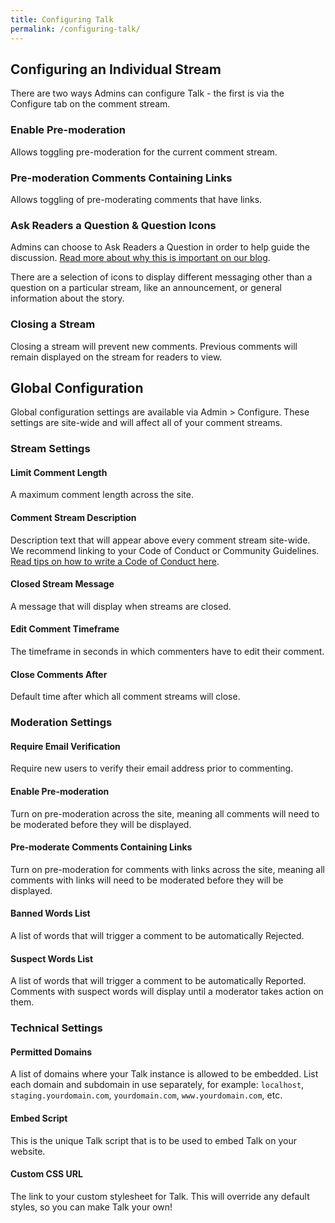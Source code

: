 ```yaml
---
title: Configuring Talk
permalink: /configuring-talk/
---
```


## Configuring an Individual Stream

There are two ways Admins can configure Talk - the first is via the Configure
tab on the comment stream.

### Enable Pre-moderation

Allows toggling pre-moderation for the current comment stream.

### Pre-moderation Comments Containing Links

Allows toggling of pre-moderating comments that have links.

### Ask Readers a Question & Question Icons

Admins can choose to Ask Readers a Question in order to help guide the
discussion. [Read more about why this is important on our blog](https://coralproject.net/blog/the-empty-box/).

There are a selection of icons to display different messaging other than a
question on a particular stream, like an announcement, or general information
about the story.

### Closing a Stream

Closing a stream will prevent new comments. Previous comments will remain
displayed on the stream for readers to view.


## Global Configuration

Global configuration settings are available via Admin > Configure. These
settings are site-wide and will affect all of your comment streams.

### Stream Settings

#### Limit Comment Length

A maximum comment length across the site.

#### Comment Stream Description

Description text that will appear above every comment stream site-wide. We
recommend linking to your Code of Conduct or Community Guidelines. [Read tips on how to write a Code of Conduct here](https://guides.coralproject.net/create-a-code-of-conduct/).

#### Closed Stream Message

A message that will display when streams are closed.

#### Edit Comment Timeframe

The timeframe in seconds in which commenters have to edit their comment.

#### Close Comments After

Default time after which all comment streams will close.

### Moderation Settings

#### Require Email Verification

Require new users to verify their email address prior to commenting.

#### Enable Pre-moderation

Turn on pre-moderation across the site, meaning all comments will need to be
moderated before they will be displayed.

#### Pre-moderate Comments Containing Links

Turn on pre-moderation for comments with links across the site, meaning all
comments with links will need to be moderated before they will be displayed.

#### Banned Words List

A list of words that will trigger a comment to be automatically Rejected.

#### Suspect Words List

A list of words that will trigger a comment to be automatically Reported.
Comments with suspect words will display until a moderator takes action on them.

### Technical Settings

#### Permitted Domains

A list of domains where your Talk instance is allowed to be embedded. List each domain and subdomain in use
separately, for example: `localhost`, `staging.yourdomain.com`, `yourdomain.com`, `www.yourdomain.com`, etc.


#### Embed Script

This is the unique Talk script that is to be used to embed Talk on your website.

#### Custom CSS URL

The link to your custom stylesheet for Talk. This will override any default
styles, so you can make Talk your own!
